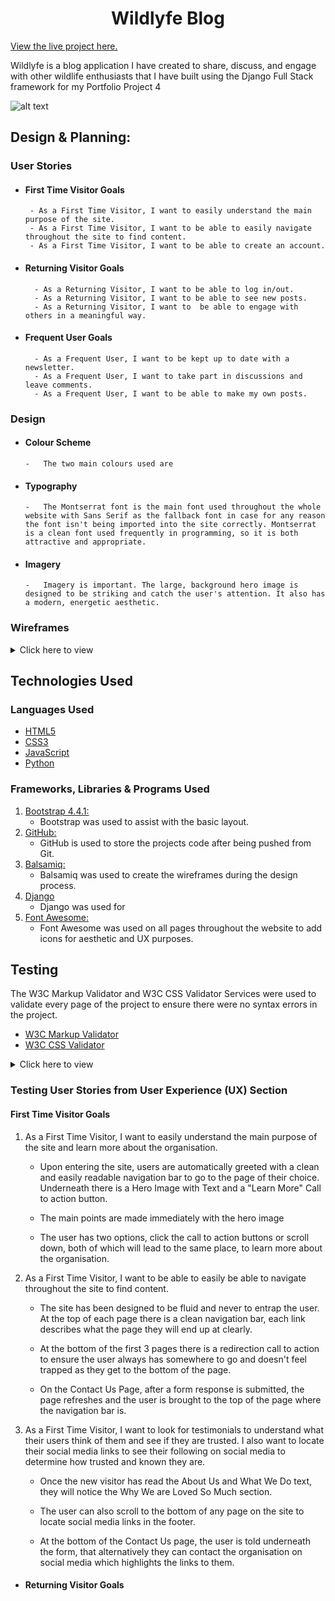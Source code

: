 <h1 align="center">Wildlyfe Blog</h1>

[View the live project here.]()

Wildlyfe is a blog application I have created to share, discuss, and engage with other wildlife enthusiasts that I have built using the Django Full Stack framework for my Portfolio Project 4

![alt text](image.jpg)

## Design & Planning:

### User Stories

 - #### First Time Visitor Goals

        - As a First Time Visitor, I want to easily understand the main purpose of the site.
        - As a First Time Visitor, I want to be able to easily navigate throughout the site to find content.
        - As a First Time Visitor, I want to be able to create an account.

- #### Returning Visitor Goals

        - As a Returning Visitor, I want to be able to log in/out.
        - As a Returning Visitor, I want to be able to see new posts.
        - As a Returning Visitor, I want to  be able to engage with others in a meaningful way.


- #### Frequent User Goals

        - As a Frequent User, I want to be kept up to date with a newsletter.
        - As a Frequent User, I want to take part in discussions and leave comments.
        - As a Frequent User, I want to be able to make my own posts.

### Design
-   #### Colour Scheme

        -   The two main colours used are

-   #### Typography
        -   The Montserrat font is the main font used throughout the whole website with Sans Serif as the fallback font in case for any reason the font isn't being imported into the site correctly. Montserrat is a clean font used frequently in programming, so it is both attractive and appropriate.

-   #### Imagery
        -   Imagery is important. The large, background hero image is designed to be striking and catch the user's attention. It also has a modern, energetic aesthetic.

### Wireframes
<details>
<summary>Click here to view</summary>
<br>

![alt text](image.jpg)

![alt text](image.jpg)

![alt text](image.jpg)

</details>

## Technologies Used

### Languages Used

-   [HTML5](https://en.wikipedia.org/wiki/HTML5)
-   [CSS3](https://en.wikipedia.org/wiki/Cascading_Style_Sheets)
-   [JavaScript](https://en.wikipedia.org/wiki/JavaScript)
-   [Python](https://en.wikipedia.org/wiki/Python_(programming_language))

### Frameworks, Libraries & Programs Used

1. [Bootstrap 4.4.1:](https://getbootstrap.com/docs/4.4/getting-started/introduction/)
    - Bootstrap was used to assist with the basic layout.
2. [GitHub:](https://github.com/)
    - GitHub is used to store the projects code after being pushed from Git.
3. [Balsamiq:](https://balsamiq.com/)
    - Balsamiq was used to create the wireframes during the design process.
4. [Django](https://www.djangoproject.com/)
    - Django was used for 
5. [Font Awesome:](https://fontawesome.com/)
    - Font Awesome was used on all pages throughout the website to add icons for aesthetic and UX purposes.

## Testing

The W3C Markup Validator and W3C CSS Validator Services were used to validate every page of the project to ensure there were no syntax errors in the project.

-   [W3C Markup Validator](https://jigsaw.w3.org/css-validator/#validate_by_input)
-   [W3C CSS Validator](https://jigsaw.w3.org/css-validator/#validate_by_input)
<details>
<summary>Click here to view</summary>
<br>

![alt text](image.jpg)

![alt text](image.jpg)

![alt text](image.jpg)

</details>

### Testing User Stories from User Experience (UX) Section

#### First Time Visitor Goals

1. As a First Time Visitor, I want to easily understand the main purpose of the site and learn more about the organisation.

    - Upon entering the site, users are automatically greeted with a clean and easily readable navigation bar to go to the page of their choice. Underneath there is a Hero Image with Text and a "Learn More" Call to action button.

    - The main points are made immediately with the hero image

    - The user has two options, click the call to action buttons or scroll down, both of which will lead to the same place, to learn more about the organisation.

2. As a First Time Visitor, I want to be able to easily be able to navigate throughout the site to find content.

    - The site has been designed to be fluid and never to entrap the user. At the top of each page there is a clean navigation bar, each link describes what the page they will end up at clearly.

    - At the bottom of the first 3 pages there is a redirection call to action to ensure the user always has somewhere to go and doesn't feel trapped as they get to the bottom of the page.

    - On the Contact Us Page, after a form response is submitted, the page refreshes and the user is brought to the top of the page where the navigation bar is.

3. As a First Time Visitor, I want to look for testimonials to understand what their users think of them and see if they are trusted. I also want to locate their social media links to see their following on social media to determine how trusted and known they are.
    - Once the new visitor has read the About Us and What We Do text, they will notice the Why We are Loved So Much section.

    - The user can also scroll to the bottom of any page on the site to locate social media links in the footer.

    - At the bottom of the Contact Us page, the user is told underneath the form, that alternatively they can contact the organisation on social media which highlights the links to them.

-   #### Returning Visitor Goals